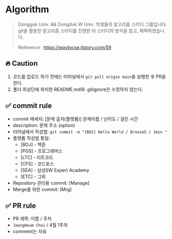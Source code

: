 # Algorithm

> Dongguk Univ. && Dongduk W Univ. 학생들의 알고리즘 스터디 그룹입니다.
> git을 활용한 알고리즘 스터디를 진행한 타 스터디의 방식을 참고, 채택하였습니다.
> 
> 
> Reference : https://waytocse.tistory.com/59

## 🔥 Caution
1. 코드를 업로드 하기 전에는 터미널에서 `git pull origin main`을 실행한 후 PR을 한다.
2. 폴더 최상단에 위치한 README.md와 .gitignore은 수정하지 않는다.

## ✅ commit rule
* commit 메세지: [문제 출처(플랫폼)] 문제이름 / 난이도 / 걸린 시간
* description: 문제 주소 (option)
* 터미널에서 작성법:
`git commit -m "[BOJ] Hello World / Bronze5 / 1min "`
* 플랫폼 작성법 통일:
  - [BOJ] - 백준
  - [PGS] - 프로그래머스
  - [LTC] - 리트코드
  - [CFS] - 코드포스
  - [SEA] - 삼성SW Expert Academy
  - [ETC] - 그외
* Repository 관리용 commit: [Manage]
* Merge를 위한 commit: [Mrg]

## ✅ PR rule
* PR 제목: 이름 / 주차
* `JeongHeum Choi` / 4월 1주차
* comment는 자유
